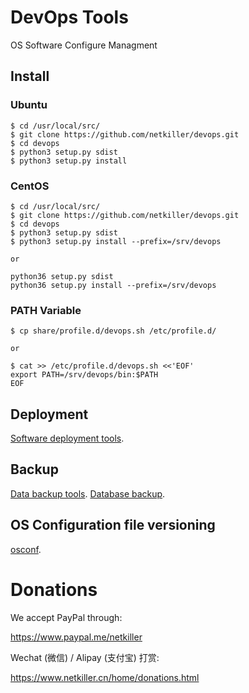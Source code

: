 DevOps Tools
====

OS Software Configure Managment

Install
-------
### Ubuntu

	$ cd /usr/local/src/
	$ git clone https://github.com/netkiller/devops.git
	$ cd devops
	$ python3 setup.py sdist
	$ python3 setup.py install

### CentOS

	$ cd /usr/local/src/
	$ git clone https://github.com/netkiller/devops.git
	$ cd devops
	$ python3 setup.py sdist
	$ python3 setup.py install --prefix=/srv/devops
	
	or
	
	python36 setup.py sdist
  	python36 setup.py install --prefix=/srv/devops

### PATH Variable

	$ cp share/profile.d/devops.sh /etc/profile.d/
	
	or 
	
	$ cat >> /etc/profile.d/devops.sh <<'EOF'
	export PATH=/srv/devops/bin:$PATH
	EOF
	
	
Deployment
----------
[Software deployment tools](https://github.com/netkiller/devops/blob/master/doc/deployment.md).	

Backup
------
[Data backup tools](https://github.com/netkiller/devops/blob/master/doc/backup.md).	
[Database backup](https://github.com/netkiller/devops/blob/master/doc/database.md).	

OS Configuration file versioning
-----
[osconf](https://github.com/netkiller/devops/blob/master/doc/osconf.md).	


# Donations

We accept PayPal through:

https://www.paypal.me/netkiller

Wechat (微信) / Alipay (支付宝) 打赏:

https://www.netkiller.cn/home/donations.html

